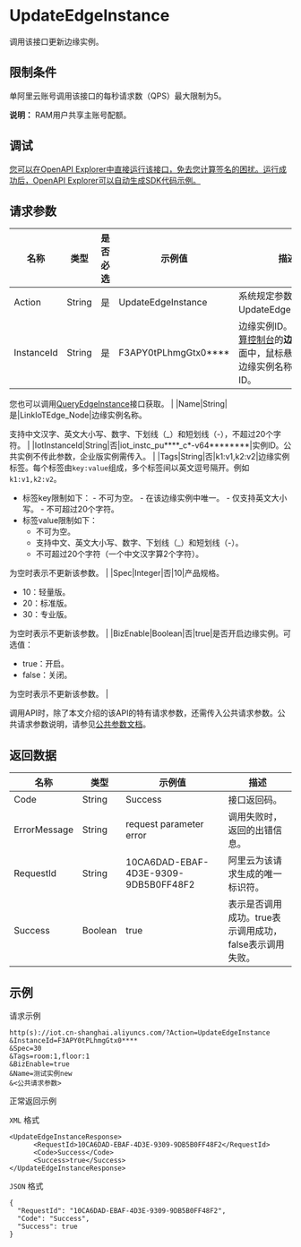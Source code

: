 # UpdateEdgeInstance

调用该接口更新边缘实例。

## 限制条件

单阿里云账号调用该接口的每秒请求数（QPS）最大限制为5。

**说明：** RAM用户共享主账号配额。

## 调试

[您可以在OpenAPI Explorer中直接运行该接口，免去您计算签名的困扰。运行成功后，OpenAPI Explorer可以自动生成SDK代码示例。](https://api.aliyun.com/#product=Iot&api=UpdateEdgeInstance&type=RPC&version=2018-01-20)

## 请求参数

|名称|类型|是否必选|示例值|描述|
|--|--|----|---|--|
|Action|String|是|UpdateEdgeInstance|系统规定参数。取值：UpdateEdgeInstance。 |
|InstanceId|String|是|F3APY0tPLhmgGtx0\*\*\*\*|边缘实例ID。在[边缘计算控制台](https://iot.console.aliyun.com/le/instance/list)的**边缘实例**页面中，鼠标悬浮在目标边缘实例名称上获取ID。

 您也可以调用[QueryEdgeInstance](~~135214~~)接口获取。 |
|Name|String|是|LinkIoTEdge\_Node|边缘实例名称。

 支持中文汉字、英文大小写、数字、下划线（\_）和短划线（-），不超过20个字符。 |
|IotInstanceId|String|否|iot\_instc\_pu\*\*\*\*\_c\*-v64\*\*\*\*\*\*\*\*|实例ID。公共实例不传此参数，企业版实例需传入。 |
|Tags|String|否|k1:v1,k2:v2|边缘实例标签。每个标签由`key:value`组成，多个标签间以英文逗号隔开。例如`k1:v1,k2:v2`。

 -   标签key限制如下：
    -   不可为空。
    -   在该边缘实例中唯一。
    -   仅支持英文大小写。
    -   不可超过20个字符。
-   标签value限制如下：
    -   不可为空。
    -   支持中文、英文大小写、数字、下划线（\_）和短划线（-）。
    -   不可超过20个字符（一个中文汉字算2个字符）。

 为空时表示不更新该参数。 |
|Spec|Integer|否|10|产品规格。

 -   10：轻量版。
-   20：标准版。
-   30：专业版。

 为空时表示不更新该参数。 |
|BizEnable|Boolean|否|true|是否开启边缘实例。可选值：

 -   true：开启。
-   false：关闭。

 为空时表示不更新该参数。 |

调用API时，除了本文介绍的该API的特有请求参数，还需传入公共请求参数。公共请求参数说明，请参见[公共参数文档](~~135196~~)。

## 返回数据

|名称|类型|示例值|描述|
|--|--|---|--|
|Code|String|Success|接口返回码。 |
|ErrorMessage|String|request parameter error|调用失败时，返回的出错信息。 |
|RequestId|String|10CA6DAD-EBAF-4D3E-9309-9DB5B0FF48F2|阿里云为该请求生成的唯一标识符。 |
|Success|Boolean|true|表示是否调用成功。true表示调用成功，false表示调用失败。 |

## 示例

请求示例

```
http(s)://iot.cn-shanghai.aliyuncs.com/?Action=UpdateEdgeInstance
&InstanceId=F3APY0tPLhmgGtx0****
&Spec=30
&Tags=room:1,floor:1
&BizEnable=true
&Name=测试实例new
&<公共请求参数>
```

正常返回示例

`XML` 格式

```
<UpdateEdgeInstanceResponse>
      <RequestId>10CA6DAD-EBAF-4D3E-9309-9DB5B0FF48F2</RequestId>
      <Code>Success</Code>
      <Success>true</Success>
</UpdateEdgeInstanceResponse>
```

`JSON` 格式

```
{
  "RequestId": "10CA6DAD-EBAF-4D3E-9309-9DB5B0FF48F2",
  "Code": "Success",
  "Success": true
}
```

